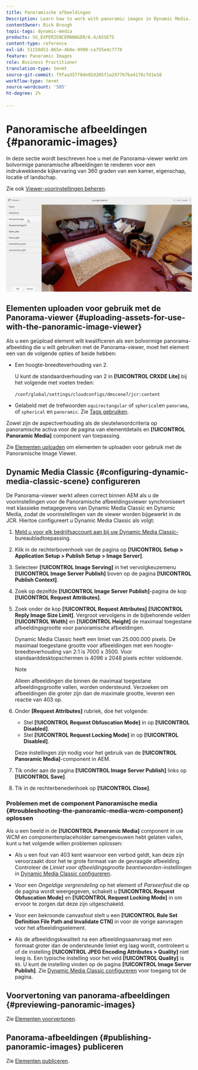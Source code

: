 ```yaml
---
title: Panoramische afbeeldingen
Description: Learn how to work with panoramic images in Dynamic Media.
contentOwner: Rick Brough
topic-tags: dynamic-media
products: SG_EXPERIENCEMANAGER/6.4/ASSETS
content-type: reference
exl-id: 51150d51-865e-4b8e-9990-ca755e4c7778
feature: Panoramic Images
role: Business Practitioner
translation-type: tm+mt
source-git-commit: f9faa357f8de92d205f1a297767ba4176cfd1e10
workflow-type: tm+mt
source-wordcount: '505'
ht-degree: 2%

---
```


# Panoramische afbeeldingen {#panoramic-images}

In deze sectie wordt beschreven hoe u met de Panorama-viewer werkt om bolvormige panoramische afbeeldingen te renderen voor een indrukwekkende kijkervaring van 360 graden van een kamer, eigenschap, locatie of landschap.

Zie ook [Viewer-voorinstellingen beheren](managing-viewer-presets.md).

![panoramisch beeld2](assets/panoramic-image2.png)

## Elementen uploaden voor gebruik met de Panorama-viewer {#uploading-assets-for-use-with-the-panoramic-image-viewer}

Als u een geüpload element wilt kwalificeren als een bolvormige panorama-afbeelding die u wilt gebruiken met de Panorama-viewer, moet het element een van de volgende opties of beide hebben:

* Een hoogte-breedteverhouding van 2.

   U kunt de standaardverhouding van 2 in **[!UICONTROL CRXDE Lite]** bij het volgende met voeten treden:

   `/conf/global/settings/cloudconfigs/dmscene7/jcr:content`

* Gelabeld met de trefwoorden `equirectangular` of `spherical`en `panorama`, of `spherical` en `panoramic`. Zie [Tags gebruiken](/help/sites-authoring/tags.md).

Zowel zijn de aspectverhouding als de sleutelwoordcriteria op panoramische activa voor de pagina van elementdetails en **[!UICONTROL Panoramic Media]** component van toepassing.

Zie [Elementen uploaden](managing-assets-touch-ui.md#uploading-assets) om elementen te uploaden voor gebruik met de Panoramische Image Viewer.

## Dynamic Media Classic {#configuring-dynamic-media-classic-scene} configureren

De Panorama-viewer werkt alleen correct binnen AEM als u de voorinstellingen voor de Panoramische afbeeldingsviewer synchroniseert met klassieke metagegevens van Dynamic Media Classic en Dynamic Media, zodat de voorinstellingen van de viewer worden bijgewerkt in de JCR. Hiertoe configureert u Dynamic Media Classic als volgt:

1. [Meld u voor elk bedrijfsaccount aan bij uw Dynamic Media Classic-](https://experienceleague.adobe.com/docs/dynamic-media-classic/using/intro/dynamic-media-classic-desktop-app.html?lang=en#system-requirements-dmc-app) bureaubladtoepassing.

1. Klik in de rechterbovenhoek van de pagina op **[!UICONTROL Setup > Application Setup > Publish Setup > Image Server]**.
1. Selecteer **[!UICONTROL Image Serving]** in het vervolgkeuzemenu **[!UICONTROL Image Server Publish]** boven op de pagina **[!UICONTROL Publish Context]**.

1. Zoek op dezelfde **[!UICONTROL Image Server Publish]**-pagina de kop **[!UICONTROL Request Attributes]**.
1. Zoek onder de kop **[!UICONTROL Request Attributes]** **[!UICONTROL Reply Image Size Limit]**. Vergroot vervolgens in de bijbehorende velden **[!UICONTROL Width]** en **[!UICONTROL Height]** de maximaal toegestane afbeeldingsgrootte voor panoramische afbeeldingen.

   Dynamic Media Classic heeft een limiet van 25.000.000 pixels. De maximaal toegestane grootte voor afbeeldingen met een hoogte-breedteverhouding van 2:1 is 7000 x 3500. Voor standaarddesktopschermen is 4096 x 2048 pixels echter voldoende.

   >[!NOTE]
   >
   >Alleen afbeeldingen die binnen de maximaal toegestane afbeeldingsgrootte vallen, worden ondersteund. Verzoeken om afbeeldingen die groter zijn dan de maximale grootte, leveren een reactie van 403 op.

1. Onder **[Request Attributes]** rubriek, doe het volgende:

   * Stel **[!UICONTROL Request Obfuscation Mode]** in op **[!UICONTROL Disabled]**.
   * Stel **[!UICONTROL Request Locking Mode]** in op **[!UICONTROL Disabled]**.

   Deze instellingen zijn nodig voor het gebruik van de **[!UICONTROL Panoramic Media]**-component in AEM.

1. Tik onder aan de pagina **[!UICONTROL Image Server Publish]** links op **[!UICONTROL Save]**.

1. Tik in de rechterbenedenhoek op **[!UICONTROL Close]**.

### Problemen met de component Panoramische media {#troubleshooting-the-panoramic-media-wcm-component} oplossen

Als u een beeld in de **[!UICONTROL Panoramic Media]** component in uw WCM en componentenplaceholder samengevouwen hebt gelaten vallen, kunt u het volgende willen problemen oplossen:

* Als u een fout van 403 kent waarvoor een verbod geldt, kan deze zijn veroorzaakt door het te grote formaat van de gevraagde afbeelding. Controleer de *Limiet voor afbeeldingsgrootte beantwoorden*-instellingen in [Dynamic Media Classic configureren](#configuring-dynamic-media-classic-scene).

* Voor een *Ongeldige vergrendeling* op het element of *Parseerfout* die op de pagina wordt weergegeven, schakelt u **[!UICONTROL Request Obfuscation Mode]** en **[!UICONTROL Request Locking Mode]** in om ervoor te zorgen dat deze zijn uitgeschakeld.
* Voor een bekroonde canvasfout stelt u een **[!UICONTROL Rule Set Definition File Path and Invalidate CTN]** in voor de vorige aanvragen voor het afbeeldingselement.
* Als de afbeeldingskwaliteit na een afbeeldingsaanvraag met een formaat groter dan de ondersteunde limiet erg laag wordt, controleert u of de instelling **[!UICONTROL JPEG Encoding Attributes > Quality]** niet leeg is. Een typische instelling voor het veld **[!UICONTROL Quality]** is `95`. U kunt de instelling vinden op de pagina **[!UICONTROL Image Server Publish]**. Zie [Dynamic Media Classic configureren](#configuring-dynamic-media-classic-scene) voor toegang tot de pagina.

## Voorvertoning van panorama-afbeeldingen {#previewing-panoramic-images}

Zie [Elementen voorvertonen](previewing-assets.md).

## Panorama-afbeeldingen {#publishing-panoramic-images} publiceren

Zie [Elementen publiceren](publishing-dynamicmedia-assets.md).
